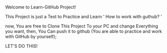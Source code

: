 Welcome to Learn-GitHub Project!

This Project is just a Test to Practice and Learn ' How to work with guthub? '

now, You are free to Clone This Project To your PC and change Everything you want,
then, You Can push it to github (You are able to practice and work with GitHub by yourself);

LET'S DO THIS!